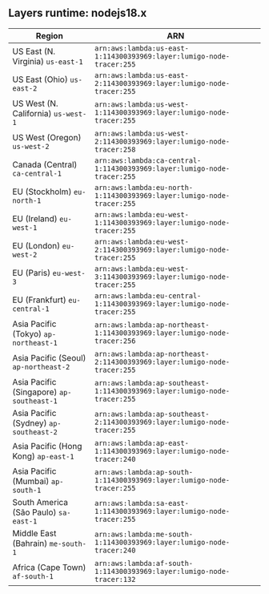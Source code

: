 Layers runtime: nodejs18.x
----
| Region | ARN |
| --- | --- |
|US East (N. Virginia)  `us-east-1`|`arn:aws:lambda:us-east-1:114300393969:layer:lumigo-node-tracer:255`|
|US East (Ohio)  `us-east-2`|`arn:aws:lambda:us-east-2:114300393969:layer:lumigo-node-tracer:255`|
|US West (N. California)  `us-west-1`|`arn:aws:lambda:us-west-1:114300393969:layer:lumigo-node-tracer:255`|
|US West (Oregon)  `us-west-2`|`arn:aws:lambda:us-west-2:114300393969:layer:lumigo-node-tracer:258`|
|Canada (Central)  `ca-central-1`|`arn:aws:lambda:ca-central-1:114300393969:layer:lumigo-node-tracer:255`|
|EU (Stockholm)  `eu-north-1`|`arn:aws:lambda:eu-north-1:114300393969:layer:lumigo-node-tracer:255`|
|EU (Ireland)  `eu-west-1`|`arn:aws:lambda:eu-west-1:114300393969:layer:lumigo-node-tracer:255`|
|EU (London)  `eu-west-2`|`arn:aws:lambda:eu-west-2:114300393969:layer:lumigo-node-tracer:255`|
|EU (Paris)  `eu-west-3`|`arn:aws:lambda:eu-west-3:114300393969:layer:lumigo-node-tracer:255`|
|EU (Frankfurt)  `eu-central-1`|`arn:aws:lambda:eu-central-1:114300393969:layer:lumigo-node-tracer:255`|
|Asia Pacific (Tokyo)  `ap-northeast-1`|`arn:aws:lambda:ap-northeast-1:114300393969:layer:lumigo-node-tracer:256`|
|Asia Pacific (Seoul)  `ap-northeast-2`|`arn:aws:lambda:ap-northeast-2:114300393969:layer:lumigo-node-tracer:255`|
|Asia Pacific (Singapore)  `ap-southeast-1`|`arn:aws:lambda:ap-southeast-1:114300393969:layer:lumigo-node-tracer:255`|
|Asia Pacific (Sydney)  `ap-southeast-2`|`arn:aws:lambda:ap-southeast-2:114300393969:layer:lumigo-node-tracer:255`|
|Asia Pacific (Hong Kong)  `ap-east-1`|`arn:aws:lambda:ap-east-1:114300393969:layer:lumigo-node-tracer:240`|
|Asia Pacific (Mumbai)  `ap-south-1`|`arn:aws:lambda:ap-south-1:114300393969:layer:lumigo-node-tracer:255`|
|South America (São Paulo)  `sa-east-1`|`arn:aws:lambda:sa-east-1:114300393969:layer:lumigo-node-tracer:255`|
|Middle East (Bahrain)  `me-south-1`|`arn:aws:lambda:me-south-1:114300393969:layer:lumigo-node-tracer:240`|
|Africa (Cape Town)  `af-south-1`|`arn:aws:lambda:af-south-1:114300393969:layer:lumigo-node-tracer:132`|
